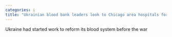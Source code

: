 ```yaml
---
categories: i
title: "Ukrainian blood bank leaders look to Chicago area hospitals for help"
---
```

Ukraine had started work to reform its blood system before the war